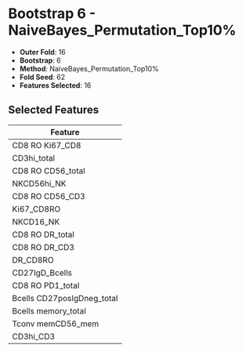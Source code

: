# Bootstrap 6 - NaiveBayes_Permutation_Top10%

- **Outer Fold**: 16
- **Bootstrap**: 6
- **Method**: NaiveBayes_Permutation_Top10%
- **Fold Seed**: 62
- **Features Selected**: 16

## Selected Features

| Feature |
|---------|
| CD8 RO Ki67_CD8 |
| CD3hi_total |
| CD8 RO CD56_total |
| NKCD56hi_NK |
| CD8 RO CD56_CD3 |
| Ki67_CD8RO |
| NKCD16_NK |
| CD8 RO DR_total |
| CD8 RO DR_CD3 |
| DR_CD8RO |
| CD27IgD_Bcells |
| CD8 RO PD1_total |
| Bcells CD27posIgDneg_total |
| Bcells memory_total |
| Tconv memCD56_mem |
| CD3hi_CD3 |
